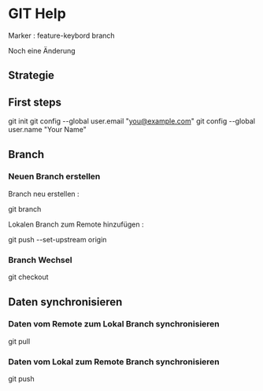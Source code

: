 # GIT Help

Marker : feature-keybord branch

Noch eine Änderung

## Strategie



## First steps

git init
git config --global user.email "you@example.com"
git config --global user.name "Your Name"

## Branch

### Neuen Branch erstellen

Branch neu erstellen :

git branch <foobar>

Lokalen Branch zum Remote hinzufügen :

git push --set-upstream origin <foobar>

### Branch Wechsel

git checkout <foobar>

## Daten synchronisieren

### Daten vom Remote zum Lokal Branch synchronisieren

git pull

### Daten vom Lokal zum Remote Branch synchronisieren

git push